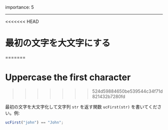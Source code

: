 importance: 5

---

<<<<<<< HEAD
# 最初の文字を大文字にする
=======
# Uppercase the first character
>>>>>>> 524d59884650be539544c34f71d821432b7280fd

最初の文字を大文字化して文字列 `str` を返す関数 `ucFirst(str)` を書いてください。例:

```js
ucFirst("john") == "John";
```
